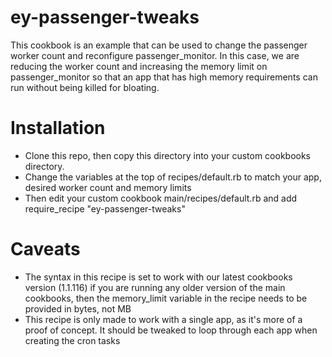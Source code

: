 ey-passenger-tweaks
===================
This cookbook is an example that can be used to change the passenger worker count and
reconfigure passenger_monitor. In this case, we are reducing the worker count and
increasing the memory limit on passenger_monitor so that an app that has high memory
requirements can run without being killed for bloating.

Installation
============
* Clone this repo, then copy this directory into your custom cookbooks directory.
* Change the variables at the top of recipes/default.rb to match your app, desired
worker count and memory limits
* Then edit your custom cookbook main/recipes/default.rb and add
    require_recipe "ey-passenger-tweaks"

Caveats
=======
* The syntax in this recipe is set to work with our latest cookbooks version (1.1.116)
if you are running any older version of the main cookbooks, then the memory_limit
variable in the recipe needs to be provided in bytes, not MB
* This recipe is only made to work with a single app, as it's more of a proof of
concept. It should be tweaked to loop through each app when creating the cron tasks

